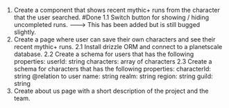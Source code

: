 1. Create a component that shows recent mythic+ runs from the character that the user searched. #Done
   1.1 Switch button for showing / hiding uncompleted runs. ---> This has been added but is still bugged slightly.
2. Create a page where user can save their own characters and see their recent mythic+ runs.
   2.1 Install drizzle ORM and connect to a planetscale database.
   2.2 Create a schema for users that has the following properties:
   userId: string
   characters: array of characters
   2.3 Create a schema for characters that has the following properties:
   characterId: string @relation to user
   name: string
   realm: string
   region: string
   guild: string
3. Create about us page with a short description of the project and the team.
